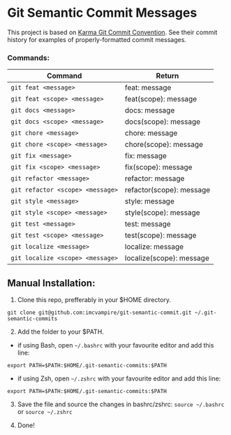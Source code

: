 # Git Semantic Commit Messages

This project is based on [Karma Git Commit Convention](http://karma-runner.github.io/1.0/dev/git-commit-msg.html).
See their commit history for examples of properly-formatted commit messages.

### Commands:

| Command                           | Return                          |
| ---------------------             | ------------------------------- |
| `git feat <message>`              | feat: message                   |
| `git feat <scope> <message>`      | feat(scope): message            |
| `git docs <message>`              | docs: message                   |
| `git docs <scope> <message>`      | docs(scope): message            |
| `git chore <message>`             | chore: message                  |
| `git chore <scope> <message>`     | chore(scope): message           |
| `git fix <message>`               | fix: message                    |
| `git fix <scope> <message>`       | fix(scope): message             |
| `git refactor <message>`          | refactor: message               |
| `git refactor <scope> <message>`  | refactor(scope): message        |
| `git style <message>`             | style: message                  |
| `git style <scope> <message>`     | style(scope): message           |
| `git test <message>`              | test: message                   |
| `git test <scope> <message>`      | test(scope): message            |
| `git localize <message>`          | localize: message               |
| `git localize <scope> <message>`  | localize(scope): message        |


## Manual Installation:

1. Clone this repo, prefferably in your $HOME directory.
```
git clone git@github.com:imcvampire/git-semantic-commit.git ~/.git-semantic-commits
```

2. Add the folder to your $PATH.
  * if using Bash, open ```~/.bashrc``` with your favourite editor and add this line:
  ```
  export PATH=$PATH:$HOME/.git-semantic-commits:$PATH
  ```
  * if using Zsh, open ```~/.zshrc``` with your favourite editor and add this line:
  ```
  export PATH=$PATH:$HOME/.git-semantic-commits:$PATH
  ```

3. Save the file and source the changes in bashrc/zshrc: ```source ~/.bashrc``` or ```source ~/.zshrc```

4. Done!

